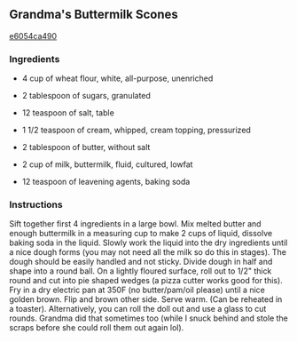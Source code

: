 ## Grandma's Buttermilk Scones

[e6054ca490](http://www.food.com/recipe/grandmas-buttermilk-scones-449867)

### Ingredients

 - 4 cup of wheat flour, white, all-purpose, unenriched

 - 2 tablespoon of sugars, granulated

 - 12 teaspoon of salt, table

 - 1 1/2 teaspoon of cream, whipped, cream topping, pressurized

 - 2 tablespoon of butter, without salt

 - 2 cup of milk, buttermilk, fluid, cultured, lowfat

 - 12 teaspoon of leavening agents, baking soda

### Instructions

Sift together first 4 ingredients in a large bowl. Mix melted butter and enough buttermilk in a measuring cup to make 2 cups of liquid, dissolve baking soda in the liquid. Slowly work the liquid into the dry ingredients until a nice dough forms (you may not need all the milk so do this in stages). The dough should be easily handled and not sticky. Divide dough in half and shape into a round ball. On a lightly floured surface, roll out to 1/2" thick round and cut into pie shaped wedges (a pizza cutter works good for this). Fry in a dry electric pan at 350F (no butter/pam/oil please) until a nice golden brown. Flip and brown other side. Serve warm. (Can be reheated in a toaster). Alternatively, you can roll the doll out and use a glass to cut rounds. Grandma did that sometimes too (while I snuck behind and stole the scraps before she could roll them out again lol).